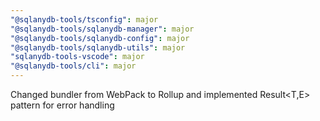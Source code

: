 ```yaml
---
"@sqlanydb-tools/tsconfig": major
"@sqlanydb-tools/sqlanydb-manager": major
"@sqlanydb-tools/sqlanydb-config": major
"@sqlanydb-tools/sqlanydb-utils": major
"sqlanydb-tools-vscode": major
"@sqlanydb-tools/cli": major
---
```


Changed bundler from WebPack to Rollup and implemented Result<T,E> pattern for error handling
